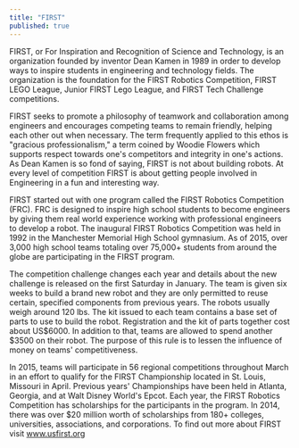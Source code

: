 ```yaml
---
title: "FIRST"
published: true
---
```


FIRST, or For Inspiration and Recognition of Science and Technology, is an organization founded by inventor Dean Kamen in 1989 in order to develop ways to inspire students in engineering and technology fields. The organization is the foundation for the FIRST Robotics Competition, FIRST LEGO League, Junior FIRST Lego League, and FIRST Tech Challenge competitions.

FIRST seeks to promote a philosophy of teamwork and collaboration among engineers and encourages competing teams to remain friendly, helping each other out when necessary. The term frequently applied to this ethos is "gracious professionalism," a term coined by Woodie Flowers which supports respect towards one's competitors and integrity in one's actions. As Dean Kamen is so fond of saying, FIRST is not about building robots. At every level of competition FIRST is about getting people involved in Engineering in a fun and interesting way.

FIRST started out with one program called the FIRST Robotics Competition (FRC). FRC is designed to inspire high school students to become engineers by giving them real world experience working with professional engineers to develop a robot. The inaugural FIRST Robotics Competition was held in 1992 in the Manchester Memorial High School gymnasium. As of 2015, over 3,000 high school teams totaling over 75,000+ students from around the globe are participating in the FIRST program.

The competition challenge changes each year and details about the new challenge is released on the first Saturday in January. The team is given six weeks to build a brand new robot and they are only permitted to reuse certain, specified components from previous years. The robots usually weigh around 120 lbs. The kit issued to each team contains a base set of parts to use to build the robot. Registration and the kit of parts together cost about US$6000. In addition to that, teams are allowed to spend another $3500 on their robot. The purpose of this rule is to lessen the influence of money on teams' competitiveness. 

In 2015, teams will participate in 56 regional competitions throughout March in an effort to qualify for the FIRST Championship located in St. Louis, Missouri in April. Previous years' Championships have been held in Atlanta, Georgia, and at Walt Disney World's Epcot. Each year, the FIRST Robotics Competition has scholarships for the participants in the program. In 2014, there was over $20 million worth of scholarships from 180+ colleges, universities, associations, and corporations. To find out more about FIRST visit www.usfirst.org
